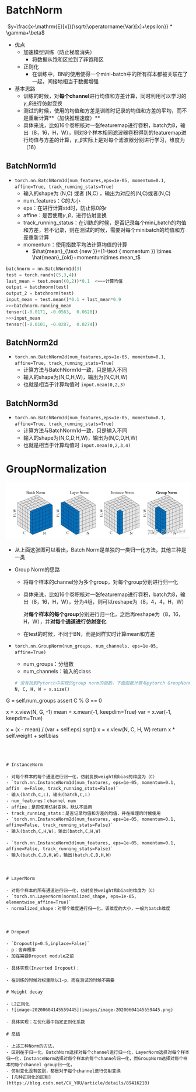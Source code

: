 # BatchNorm

​                                $y=\frac{x-\mathrm{E}[x]}{\sqrt{\operatorname{Var}[x]+\epsilon}} * \gamma+\beta$

- 优点
  - 加速模型训练（防止梯度消失）
    - 将数据从饱和区拉到了非饱和区
  - 正则化
    - 在训练中，BN的使用使得一个mini-batch中的所有样本都被关联在了一起，间接地相当于数据增强
- 基本思路
  - 训练的时候，对**每个channel**进行均值和方差计算，同时利用可以学习的$\gamma,\beta$进行仿射变换
  - 测试的时候，使用的均值和方差是训练时记录的均值和方差的平均，而不是重新计算**（加快推理速度）**
  - 具体来说，比如16个卷积核对一张featuremap进行卷积，batch为8，输出（8，16，H，W），则对8个样本相同滤波器卷积得到的featuremap进行均值与方差的计算，$\gamma,\beta$实际上是对每个滤波器分别进行学习，维度为（16）

## BatchNorm1d

- `torch.nn.BatchNorm1d(num_features,eps=1e-05, momentum=0.1, affine=True, track_running_stats=True)`
  - 输入的shape为 (N,C) 或者 (N,C) ，输出为对应的(N,C)或者(N,C)
  - num_features：C的大小
  - eps：在进行计算std时，防止除0的$\epsilon$
  - affine：是否使用$\gamma,\beta$，进行仿射变换
  - track_running_status：在训练的时候，是否记录每个mini_batch的均值和方差，若不记录，则在测试的时候，需要对每个minibatch的均值和方差重新计算
  - momentum：使用指数平均法计算均值的计算
    - $\hat{mean}_{\text {new }}=(1-\text { momentum }) \times \hat{mean}_{old}+momentum\times mean_t$

```python
batchnorm = nn.BatchNorm1d(3)
test = torch.randn((5,3,4))
last_mean = test.mean((0,2))*0.1  <===计算均值
output = batchnorm(test)
output_2 = batchnorm(test)
input_mean = test.mean()*0.1 + last_mean*0.9
>>>batchnorm.running_mean
tensor([-0.0171, -0.0563,  0.0620])
>>>input_mean
tensor([-0.0101, -0.0287,  0.0274])
```



## BatchNorm2d

- `torch.nn.BatchNorm2d(num_features,eps=1e-05, momentum=0.1, affine=True, track_running_stats=True)`
  - 计算方法与BatchNorm1d一致，只是输入不同
  - 输入的shape为(N,C,H,W)，输出为(N,C,H,W)
  - 也就是相当于计算均值时 `input.mean(0,2,3)`

## BatchNorm3d

- `torch.nn.BatchNorm3d(num_features,eps=1e-05, momentum=0.1, affine=True, track_running_stats=True)`
  - 计算方法与BatchNorm1d一致，只是输入不同
  - 输入的shape为(N,C,D,H,W)，输出为(N,C,D,H,W)
  - 也就是相当于计算均值时 `input.mean(0,2,3,4)`



# GroupNormalization

![](images/v2-fad3333df9a87c1c4f1db4b20557da6f_720w.jpg)

- 从上面这张图可以看出，Batch Norm是单独的一类归一化方法，其他三种是一类

- Group Norm的思路

  - 将每个样本的channel分为多个group，对每个group分别进行归一化

  - 具体来说，比如16个卷积核对一张featuremap进行卷积，batch为8，输出（8，16，H，W），分为4组，则可以reshape为（8，4，4，H，W）

    对**每个样本的每个group**分别进行归一化，之后再reshape为（8，16，H，W），并**对每个通道进行仿射变化**

  - 在test的时候，不同于BN，而是同样实时计算mean和方差

- `torch.nn.GroupNorm(num_groups, num_channels, eps=1e-05, affine=True)`

  - num_groups：分组数
  - num_channels：输入的class

  ```python
  # 没有找到Pytorch中实现的group norm的函数，下面函数计算与pytorch GroupNorm计算出的结果有一点差异
  N, C, H, W = x.size()
G = self.num_groups
  assert C % G == 0
  
  x = x.view(N, G, -1)
  mean = x.mean(-1, keepdim=True)
  var = x.var(-1, keepdim=True)
  
  x = (x - mean) / (var + self.eps).sqrt()
  x = x.view(N, C, H, W)
  return x * self.weight + self.bias
  ```
  
  

# InstanceNorm

- 对每个样本的每个通道进行归一化，仿射变换weight和bias的维度为（C）
- `torch.nn.InstanceNorm1d(num_features, eps=1e-05, momentum=0.1, affin  e=False, track_running_stats=False)`
  - 输入(batch,C,L)，输出(batch,C,L)
  - num_features：channel num
  - affine：是否使用仿射变换，默认不适用
  - track_running_stats：是否记录均值和方差的均值，并在推理的时候使用
- `torch.nn.InstanceNorm2d(num_features, eps=1e-05, momentum=0.1, affine=False, track_running_stats=False)`
  - 输入(batch,C,H,W)，输出(batch,C,H,W)

- `torch.nn.InstanceNorm3d(num_features, eps=1e-05, momentum=0.1, affine=False, track_running_stats=False)`
  - 输入(batch,C,D,H,W)，输出(batch,C,D,H,W)



# LayerNorm

- 对每个样本的所有通道进行归一化，仿射变换weight和bias的维度为（C）
- `torch.nn.LayerNorm(normalized_shape, eps=1e-05, elementwise_affine=True)`
  - normalized_shape：对哪个维度进行归一化，该维度的大小，一般为batch维度



# Dropout

- `Dropout(p=0.5,inplace=False)`
  - p：舍弃概率
- 加在需要Dropout module之前

- 具体实现(Inverted Dropout)：

  - 在训练的时候对权重除以1-p，而在测试的时候不需要

# Weight decay

- L2正则化
- ![image-20200604145559445](images/image-20200604145559445.png)

- 具体实现：在优化器中指定正则化系数

# 总结

- 上述三种Norm的方法，
  - 区别在于归一化，BatchNorm选择对每个channel进行归一化，LayerNorm选择对每个样本归一化，InstanceNorm选择对每个样本的每个channel归一化，而GroupNorm选择对每个样本的每个channel group归一化，
  - 仿射变化没有区别，都是对于每个channel进行仿射变换
- [几种正则化的区别](https://blog.csdn.net/CV_YOU/article/details/89416210)

